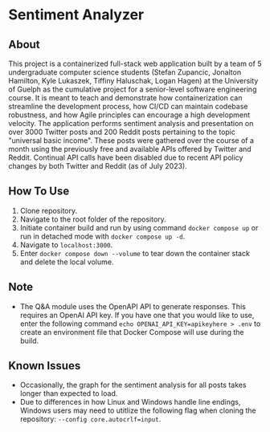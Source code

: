 # Sentiment Analyzer

## About
This project is a containerized full-stack web application built by a team of 5 undergraduate computer science students (Stefan Zupancic, Jonalton Hamilton, Kyle Lukaszek, Tiffiny Haluschak, Logan Hagen) at the University of Guelph as the cumulative project for a senior-level software engineering course. It is meant to teach and demonstrate how containerization can streamline the development process, how CI/CD can maintain codebase robustness, and how Agile principles can encourage a high development velocity. The application performs sentiment analysis and presentation on over 3000 Twitter posts and 200 Reddit posts pertaining to the topic "universal basic income". These posts were gathered over the course of a month using the previously free and available APIs offered by Twitter and Reddit. Continual API calls have been disabled due to recent API policy changes by both Twitter and Reddit (as of July 2023).

## How To Use
1. Clone repository.
2. Navigate to the root folder of the repository.
3. Initiate container build and run by using command ```docker compose up``` or run in detached mode with ```docker compose up -d```.
4. Navigate to ```localhost:3000```.
5. Enter ```docker compose down --volume``` to tear down the container stack and delete the local volume.

## Note
- The Q&A module uses the OpenAPI API to generate responses. This requires an OpenAI API key. If you have one that you would like to use, enter the following command ```echo OPENAI_API_KEY=apikeyhere > .env``` to create an environment file that Docker Compose will use during the build.


## Known Issues
- Occasionally, the graph for the sentiment analysis for all posts takes longer than expected to load.
- Due to differences in how Linux and Windows handle line endings, Windows users may need to utitlize the following flag when cloning the repository: ```--config core.autocrlf=input```.
